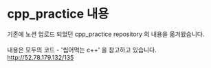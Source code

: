 # cpp_practice 내용

기존에 노션 업로드 되었던 cpp_practice repository 의 내용을 옮겨왔습니다.
<br/></br>
내용은 모두의 코드 - '씹어먹는 c++' 을 참고하고 있습니다.
http://52.78.179.132/135
